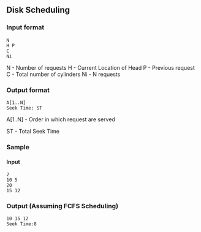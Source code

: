 ## Disk Scheduling

### Input format

```
N
H P
C
Ni
```

N  - Number of requests
H  - Current Location of Head
P  - Previous request
C  - Total number of cylinders
Ni - N requests

### Output format
```
A[1..N]
Seek Time: ST
```

A[1..N] - Order in which request are served

ST - Total Seek Time

### Sample

#### Input

```
2
10 5
20
15 12
```

### Output (Assuming FCFS Scheduling)

```
10 15 12
Seek Time:8

